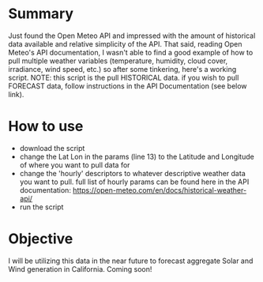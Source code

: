 # Summary
Just found the Open Meteo API and impressed with the amount of historical data available and relative simplicity of the API.  That said, reading Open Meteo's API documentation, I wasn't able to find a good example of how to pull multiple weather variables (temperature, humidity, cloud cover, irradiance, wind speed, etc.) so after some tinkering, here's a working script. NOTE: this script is the pull HISTORICAL data.  if you wish to pull FORECAST data, follow instructions in the API Documentation (see below link).

# How to use
- download the script
- change the Lat Lon in the params (line 13) to the Latitude and Longitude of where you want to pull data for
- change the 'hourly' descriptors to whatever descriptive weather data you want to pull.  full list of hourly params can be found here in the API documentation: https://open-meteo.com/en/docs/historical-weather-api/
- run the script

# Objective
I will be utilizing this data in the near future to forecast aggregate Solar and Wind generation in California.  Coming soon!

